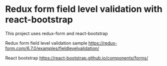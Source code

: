 
# Redux form field level validation with react-bootstrap

This project uses redux-form and react-bootstrap 

Redux form field level validation sample
https://redux-form.com/6.7.0/examples/fieldlevelvalidation/

React bootstrap
https://react-bootstrap.github.io/components/forms/


